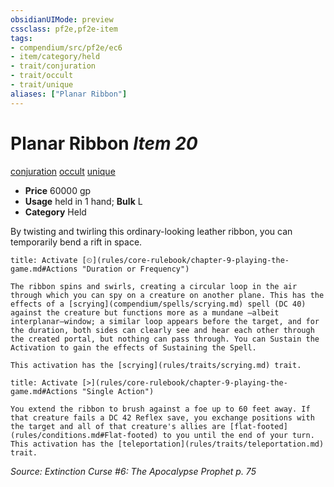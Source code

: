```yaml
---
obsidianUIMode: preview
cssclass: pf2e,pf2e-item
tags:
- compendium/src/pf2e/ec6
- item/category/held
- trait/conjuration
- trait/occult
- trait/unique
aliases: ["Planar Ribbon"]
---
```

# Planar Ribbon *Item 20*  
[conjuration](rules/traits/conjuration.md)  [occult](rules/traits/occult.md)  [unique](rules/traits/unique.md)  

- **Price** 60000 gp
- **Usage** held in 1 hand; **Bulk** L
- **Category** Held

By twisting and twirling this ordinary-looking leather ribbon, you can temporarily bend a rift in space.

```ad-embed-ability
title: Activate [⏲](rules/core-rulebook/chapter-9-playing-the-game.md#Actions "Duration or Frequency")

The ribbon spins and swirls, creating a circular loop in the air through which you can spy on a creature on another plane. This has the effects of a [scrying](compendium/spells/scrying.md) spell (DC 40) against the creature but functions more as a mundane —albeit interplanar—window; a similar loop appears before the target, and for the duration, both sides can clearly see and hear each other through the created portal, but nothing can pass through. You can Sustain the Activation to gain the effects of Sustaining the Spell.

This activation has the [scrying](rules/traits/scrying.md) trait.
```

```ad-embed-ability
title: Activate [>](rules/core-rulebook/chapter-9-playing-the-game.md#Actions "Single Action")

You extend the ribbon to brush against a foe up to 60 feet away. If that creature fails a DC 42 Reflex save, you exchange positions with the target and all of that creature's allies are [flat-footed](rules/conditions.md#Flat-footed) to you until the end of your turn. This activation has the [teleportation](rules/traits/teleportation.md) trait.
```

*Source: Extinction Curse #6: The Apocalypse Prophet p. 75*